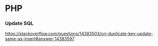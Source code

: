 # PHP

### Update SQL  
https://stackoverflow.com/questions/14383503/on-duplicate-key-update-same-as-insert#answer-14383597
  
